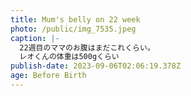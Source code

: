 ```yaml
---
title: Mum's belly on 22 week
photo: /public/img_7535.jpeg
caption: |-
  22週目のママのお腹はまだこれくらい。
  レオくんの体重は500gくらい
publish-date: 2023-09-06T02:06:19.378Z
age: Before Birth
---
```

